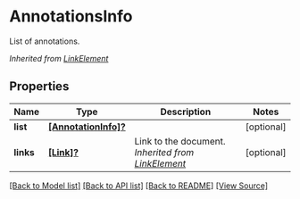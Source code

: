 ﻿# AnnotationsInfo
List of annotations.

*Inherited from [LinkElement](LinkElement.md)*
## Properties
Name | Type | Description | Notes
------------ | ------------- | ------------- | -------------
**list** | [**[AnnotationInfo]?**](AnnotationInfo.md) |  | [optional]
**links** | [**[Link]?**](Link.md) | Link to the document.<br />*Inherited from [LinkElement](LinkElement.md)* | [optional]

[[Back to Model list]](../README.md#documentation-for-models) [[Back to API list]](../README.md#documentation-for-api-endpoints) [[Back to README]](../README.md) [[View Source]](../AsposePdfCloud/Models/AnnotationsInfo.swift)


